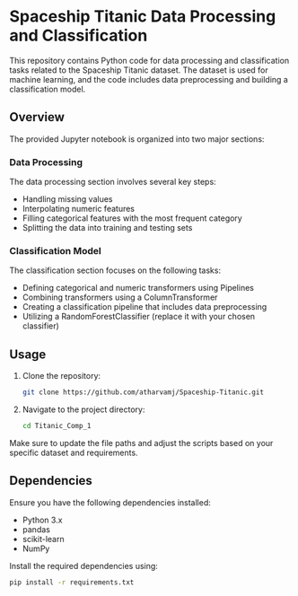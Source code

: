 # Spaceship Titanic Data Processing and Classification

This repository contains Python code for data processing and classification tasks related to the Spaceship Titanic dataset. The dataset is used for machine learning, and the code includes data preprocessing and building a classification model.

## Overview

The provided Jupyter notebook is organized into two major sections:

### Data Processing

The data processing section involves several key steps:
- Handling missing values
- Interpolating numeric features
- Filling categorical features with the most frequent category
- Splitting the data into training and testing sets

### Classification Model

The classification section focuses on the following tasks:
- Defining categorical and numeric transformers using Pipelines
- Combining transformers using a ColumnTransformer
- Creating a classification pipeline that includes data preprocessing
- Utilizing a RandomForestClassifier (replace it with your chosen classifier)

## Usage

1. Clone the repository:

    ```bash
    git clone https://github.com/atharvamj/Spaceship-Titanic.git
    ```

2. Navigate to the project directory:

    ```bash
    cd Titanic_Comp_1
    ```

Make sure to update the file paths and adjust the scripts based on your specific dataset and requirements.

## Dependencies

Ensure you have the following dependencies installed:

- Python 3.x
- pandas
- scikit-learn
- NumPy

Install the required dependencies using:

```bash
pip install -r requirements.txt
